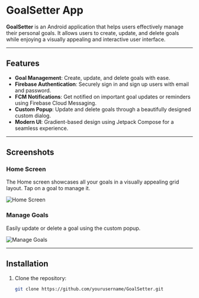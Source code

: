 # GoalSetter App

**GoalSetter** is an Android application that helps users effectively manage their personal goals. It allows users to create, update, and delete goals while enjoying a visually appealing and interactive user interface.

---

## Features

- **Goal Management**: Create, update, and delete goals with ease.
- **Firebase Authentication**: Securely sign in and sign up users with email and password.
- **FCM Notifications**: Get notified on important goal updates or reminders using Firebase Cloud Messaging.
- **Custom Popup**: Update and delete goals through a beautifully designed custom dialog.
- **Modern UI**: Gradient-based design using Jetpack Compose for a seamless experience.

---

## Screenshots

### **Home Screen**
The Home screen showcases all your goals in a visually appealing grid layout. Tap on a goal to manage it.

![Home Screen](path/to/home_screen.png)

### **Manage Goals**
Easily update or delete a goal using the custom popup.

![Manage Goals](path/to/popup_screen.png)

---

## Installation

1. Clone the repository:
   ```bash
   git clone https://github.com/yourusername/GoalSetter.git
